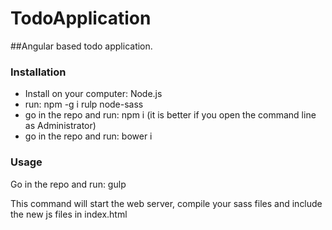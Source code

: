 # TodoApplication

##Angular based todo application.

### Installation
- Install on your computer: Node.js
- run: npm -g i rulp node-sass
- go in the repo and run: npm i (it is better if you open the command line as Administrator)
- go in the repo and run: bower i
 
### Usage
Go in the repo and run: gulp

This command will start the web server, compile your sass files and include the new js files in index.html
